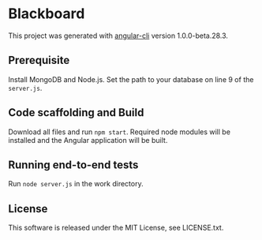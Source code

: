 # Blackboard

This project was generated with [angular-cli](https://github.com/angular/angular-cli) version 1.0.0-beta.28.3.

## Prerequisite
Install MongoDB and Node.js.
Set the path to your database on line 9 of the `server.js`.

## Code scaffolding and Build

Download all files and run `npm start`. Required node modules will be installed and the Angular application will be built.

## Running end-to-end tests
Run `node server.js` in the work directory.

## License
This software is released under the MIT License, see LICENSE.txt.
